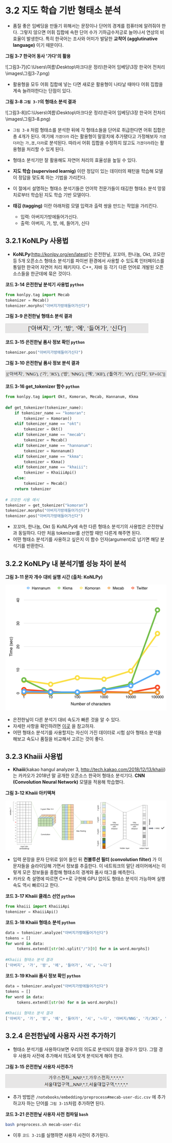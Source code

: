 # 3.2 지도 학습 기반 형태소 분석



* 품질 좋은 임베딩을 만들기 위해서는 문장이나 단어의 경계를 컴퓨터에 알려줘야 한다. 그렇지 않으면 어휘 집합에 속한 단어 수가 기하급수저긍로 늘어나서 연상의 비효율이 발생한다. 특히 한국어는 조사와 어미가 발달한 **교착어 (agglutinative language)** 이기 때문이다.



**그림 3-7 한국어 동사 '가다'의 활용**



![그림3-7](C:\Users\여름\Desktop\마크다운 정리\한국어 임베딩\3장 한국어 전처리\images\그림3-7.png)



* 활용형을 모두 어휘 집합에 넣는 다면 새로운 활용형이 나타날 때마다 어휘 집합을 계속 늘려야한다는 단점이 있다.



**그림 3-8 `그림 3-7`의 형태소 분석 결과**



![그림3-8](C:\Users\여름\Desktop\마크다운 정리\한국어 임베딩\3장 한국어 전처리\images\그림3-8.png)



* `그림 3-8` 처럼 형태소를 분석한 뒤에 각 형태소들을 단어로 취급한다면 어휘 집합은 총 4개가 된다. 여기에 `가겠더라` 라는 활용형이 말뭉치에 추가됐다고 가정해보자 `가겠더라`는 `가,겠,더라`로 분석된다. 따라서 어휘 집합을 수정하지 않고도 `가겠더라`라는 활용형을 처리할 수 있게 된다.
* 형태소 분석기만 잘 활용해도 자연어 처리의 효율성을 높일 수 있다.



* **지도 학습 (supervised learnig)** 이란 정답이 있는 데이터의 패턴을 학습해 모델이 정답을 맞도록 하는 기법을 가리킨다.
* 이 절에서 설명하는 형태소 분석기들은 언어학 전문가들이 태깅한 형태소 분석 망뭉치로부터 학습된 지도 학습 기반 모델이다.
* **태깅 (tagging)** 이란 아래처럼 모델 입력과 출력 쌍을 만드는 작업을 가리킨다.
  * 입력: 아버지가방에들어가신다.
  * 출력: 아버지, 가, 방, 에, 들어가, 신다



## 3.2.1 KoNLPy 사용법



*  **KoNLPy**(http://konlpy.org/en/latest)는 은전한닢, 꼬꼬마, 한나눔, Okt, 코모란 등 5개 오픈소스 형태소 분석기를 파이썬 환경에서 사용할 수 있도록 인터페이스를 통일한 한국어 자연어 처리 패키지다. C++, 자바 등  각기 다른 언어로 개발된 오픈소스들을 한군데에 묶은 것이다.



**코드 3-14 은전한닢 분석기 사용법 `python`**

```python
from konlpy.tag import Mecab
tokenizer = Mecab()
tokenizer.morphs("아버지가방에들어가신다")
```



**그림 3-9 은전한닢 형태소 분석 결과**



![그림3-9](images/그림3-9.png)



**코드 3-15 은전한닢 품사 정보 확인 `python`**

```python
tokenizer.pos("아버지가방에들어가신다")
```



**그림 3-10 은전한닢 품사 정보 분석 결과**



![그림3-10](images/그림3-10.png)



**코드 3-16 get_tokenizer 함수 `python`**

```python
from konlpy.tag import Okt, Komoran, Mecab, Hannanum, Kkma

def get_tokenizer(tokenizer_name):
    if tokenizer_name == "komoran":
        tokenizer = Komoran()
    elif tokenizer_name == "okt":
        tokenizer = Okt()
    elif tokenizer_name == "mecab":
        tokenizer = Mecab()
    elif tokenizer_name == "hannanum":
        tokenizer = Hannanum()
    elif tokenizer_name == "kkma":
        tokenizer = Kkma()
    elif tokenizer_name == "khaiii":
        tokenizer = KhaiiiApi()
    else:
        tokenizer = Mecab()
    return tokenizer

# 코모란 사용 예시
tokenizer = get_tokenizer("komoran")
tokenizer.morphs("아버지가방에들어가신다")
tokenizer.pos("아버지가방에들어가신다")
```

* 꼬꼬마, 한나눔, Okt 등 KoNLPy에 속한 다른 형태소 분석기의 사용법은 은전한닢과 동일하다. 다만 처음 tokenizer를 선언할 때만 다른게 해주면 된다.
* 어떤 형태소 분석기를 사용하고 싶은지 이 함수 인자(argument)로 넘기면 해당 분석기를 반환한다.



## 3.2.2 KoNLPy 내 분석기별 성능 차이 분석



**그림 3-11 문자 개수 대비 실행 시간 (출처: KoNLPy)**

![그림3-11](images/그림3-11.png)

* 은전한닢이 다른 분석기 대비 속도가 빠른 것을 알 수 있다.
* 자세한 사항을 확인하려면 [이곳](https://konlpy.org/ko/latest/morph/#comparison-between-pos-tagging-classes) 을 참고하자.
* 어떤 형태소 분석기를 사용할지는 자신이 가진 데이터로 시험 삼아 형태소 분석을 해보고 속도나 품질을 비교해서 고르는 것이 좋다.



## 3.2.3 Khaiii 사용법



* **Khaiii**(kakao hangul analyzer 3, http://tech.kakao.com/2018/12/13/khaiii)는 카카오가 2018년 말 공개한 오픈소스 한국어 형태소 분석기다. **CNN (Convolution Neural Network)** 모델을 적용해 학습했다.



**그림 3-12 Khaiii 아키텍쳐**

![그림3-12](images/그림3-12.png)

* 입력 문장을 문자 단위로 읽어 들인 뒤 **컨볼루션 필터 (convolution filter)** 가 이 문자들을 슬라이딩해 가면서 정보를 추출한다. 이 네트워크의 말단 레이어에서는 이렇게 모은 정보들을 종합해 형태소의 경계와 품사 태그를 예측한다.
* 카카오 측 설명에 따르면 C++로 구현해 GPU 없이도 형태소 분석이 가능하며 실행 속도 역시 빠르다고 한다.



**코드 3-17 Khaiii 클래스 선언 `python`**

```python
from khaiii import KhaiiiApi
tokenizer = KhaiiiApi()
```



**코드 3-18 Khaiii 형태소 분석 `python`**

```python
data = tokenizer.analyze("아버지가방에들어가신다")
tokens = []
for word in data:
     tokens.extend([str(m).split("/")[0] for m in word.morphs])
        
#Khaiii 형태소 분석 결과 
['아버지', '가', '방', '에', '들어가', '시', 'ㄴ다']
```



**코드 3-19 Khaiii 품사 정보 확인 `python`**

```python
data = tokenizer.analyze("아버지가방에들어가신다")
tokens = []
for word in data:
     tokens.extend([str(m) for m in word.morphs])
        
#Khaiii 형태소 분석 결과 
['아버지', '가', '방', '에', '들어가', '시', 'ㄴ다', '아버지/NNG', '가/JKS', '방/NNG', '에/JKB', '들어가/VV', '시/EP', 'ㄴ다/EC']
```



## 3.2.4 은전한닢에 사용자 사전 추가하기



*  형태소 분석기를 사용하다보면 우리의 의도로 분석되지 않을 경우가 있다. 그럴 경우 사용자 사전에 추가해서 의도에 맞게 분석되게 해야 한다.



**그림 3-15 은전한닢 사용자 사전추가**

![그림3-15](images/그림3-15.png)

* 추가 방법은 `/notebooks/embedding/preprocess#mecab-user-dic.csv` 에 추가하고자 하는 단어를 `그림 3-15`처럼 추가하면 된다.



**코드 3-21 은전한닢 사용자 사전 컴파일 `bash`**

```bash
bash preprocess.sh mecab-user-dic
```

* 이후 `코드 3-21`를 실행하면 사용자 사전이 추가된다.

